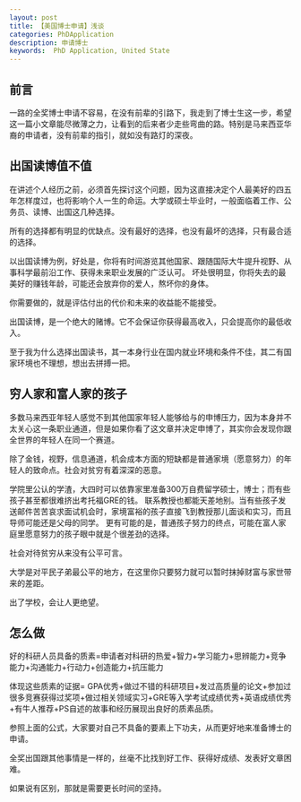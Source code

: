 ```yaml
---
layout: post
title: 【美国博士申请】浅谈
categories: PhDApplication
description: 申请博士
keywords:  PhD Application, United State
---
```


## 前言
一路的全奖博士申请不容易，在没有前辈的引路下，我走到了博士生这一步，希望这一篇小文章能尽微薄之力，让看到的后来者少走些弯曲的路。特别是马来西亚华裔的申请者，没有前辈的指引，就如没有路灯的深夜。

## 出国读博值不值
在讲述个人经历之前，必须首先探讨这个问题，因为这直接决定个人最美好的四五年怎样度过，也将影响个人一生的命运。大学或硕士毕业时，一般面临着工作、公务员、读博、出国这几种选择。

所有的选择都有明显的优缺点。没有最好的选择，也没有最坏的选择，只有最合适的选择。

以出国读博为例，好处是，你将有时间游览其他国家、跟随国际大牛提升视野、从事科学最前沿工作、获得未来职业发展的广泛认可。
坏处很明显，你将失去的最美好的赚钱年龄，可能还会放弃你的爱人，熬坏你的身体。

你需要做的，就是评估付出的代价和未来的收益能不能接受。

出国读博，是一个绝大的赌博。它不会保证你获得最高收入，只会提高你的最低收入。

至于我为什么选择出国读书，其一本身行业在国内就业环境和条件不佳，其二有国家环境也不理想，想出去拼搏一把。

## 穷人家和富人家的孩子

多数马来西亚年轻人感觉不到其他国家年轻人能够给与的申博压力，因为本身并不太关心这一条职业通道，但是如果你看了这文章并决定申博了，其实你会发现你跟全世界的年轻人在同一个赛道。

除了金钱，视野，信息通道，机会成本方面的短缺都是普通家境（愿意努力）的年轻人的致命点。社会对贫穷有着深深的恶意。

学院里公认的学渣，大四时可以依靠家里准备300万自费留学硕士，博士；而有些孩子甚至都很难挤出考托福GRE的钱。
联系教授也都能天差地别。当有些孩子发送邮件苦苦哀求面试机会时，家境富裕的孩子直接飞到教授那儿面谈和实习，而且导师可能还是父母的同学。
更有可能的是，普通孩子努力的终点，可能在富人家庭里愿意努力的孩子眼中就是个很差劲的选择。

社会对待贫穷从来没有公平可言。

大学是对平民子弟最公平的地方，在这里你只要努力就可以暂时抹掉财富与家世带来的差距。

出了学校，会让人更绝望。


## 怎么做

好的科研人员具备的质素=申请者对科研的热爱+智力+学习能力+思辨能力+竞争能力+沟通能力+行动力+创造能力+抗压能力

体现这些质素的证据= GPA优秀+做过不错的科研项目+发过高质量的论文+参加过很多竞赛获得过奖项+做过相关领域实习+GRE等入学考试成绩优秀+英语成绩优秀+有牛人推荐+PS自述的故事和经历展现出良好的质素品质。

参照上面的公式，大家要对自己不具备的要素上下功夫，从而更好地来准备博士的申请。

全奖出国跟其他事情是一样的，丝毫不比找到好工作、获得好成绩、发表好文章困难。

如果说有区别，那就是需要更长时间的坚持。
